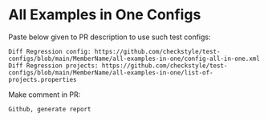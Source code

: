 # All Examples in One Configs
Paste below given to PR description to use such test configs:
```
Diff Regression config: https://github.com/checkstyle/test-configs/blob/main/MemberName/all-examples-in-one/config-all-in-one.xml
Diff Regression projects: https://github.com/checkstyle/test-configs/blob/main/MemberName/all-examples-in-one/list-of-projects.properties
```
Make comment in PR:
```
Github, generate report
```
